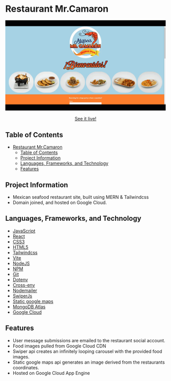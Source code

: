 # Restaurant Mr.Camaron

![gif of restaurant site](mr.camaron-gif.gif)

<p align="center"><a href="" target="_blank">See it live!</a></p>

## Table of Contents

- [Restaurant Mr.Camaron](#restaurant-mrcamaron)
  - [Table of Contents](#table-of-contents)
  - [Project Information](#project-information)
  - [Languages, Frameworks, and Technology](#languages-frameworks-and-technology)
  - [Features](#features)

## Project Information

- Mexican seafood restaurant site, built using MERN & Tailwindcss
- Domain joined, and hosted on Google Cloud.

## Languages, Frameworks, and Technology

- [JavaScript](https://devdocs.io/javascript/)
- [React](https://beta.reactjs.org/)
- [CSS3](https://devdocs.io/css/)
- [HTML5](https://devdocs.io/html/)
- [Tailwindcss](https://tailwindcss.com/)
- [Vite](https://vitejs.dev/)
- [NodeJS](https://nodejs.org/en/docs/)
- [NPM](https://docs.npmjs.com/)
- [Git](https://devdocs.io/git/)
- [Dotenv](https://www.npmjs.com/package/dotenv)
- [Cross-env](https://www.npmjs.com/package/cross-env)
- [Nodemailer](https://nodemailer.com/about/)
- [SwiperJs](https://swiperjs.com/)
- [Static google maps](https://developers.google.com/maps/documentation/maps-static/overview)
- [MongoDB Atlas](https://www.mongodb.com/atlas/database)
- [Google Cloud](https://cloud.google.com/)

## Features

- User message submissions are emailed to the restaurant social account.
- Food images pulled from Google Cloud CDN
- Swiper api creates an infinitely looping carousel with the provided food images.
- Static google maps api generates an image derived from the restaurants coordinates.
- Hosted on Google Cloud App Engine
